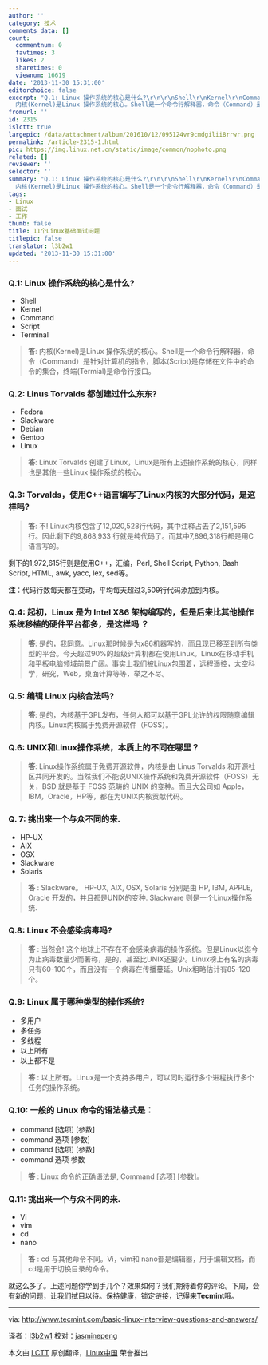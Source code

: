 ```yaml
---
author: ''
category: 技术
comments_data: []
count:
  commentnum: 0
  favtimes: 3
  likes: 2
  sharetimes: 0
  viewnum: 16619
date: '2013-11-30 15:31:00'
editorchoice: false
excerpt: "Q.1: Linux 操作系统的核心是什么?\r\n\r\nShell\r\nKernel\r\nCommand\r\nScript\r\nTerminal\r\n\r\n\r\n答:
  内核(Kernel)是Linux 操作系统的核心。Shell是一个命令行解释器，命令（Command）是针对计算机的指令，脚本(Script)是存储在文件中  ..."
fromurl: ''
id: 2315
islctt: true
largepic: /data/attachment/album/201610/12/095124vr9cmdgilii8rrwr.png
permalink: /article-2315-1.html
pic: https://img.linux.net.cn/static/image/common/nophoto.png
related: []
reviewer: ''
selector: ''
summary: "Q.1: Linux 操作系统的核心是什么?\r\n\r\nShell\r\nKernel\r\nCommand\r\nScript\r\nTerminal\r\n\r\n\r\n答:
  内核(Kernel)是Linux 操作系统的核心。Shell是一个命令行解释器，命令（Command）是针对计算机的指令，脚本(Script)是存储在文件中  ..."
tags:
- Linux
- 面试
- 工作
thumb: false
title: 11个Linux基础面试问题
titlepic: false
translator: l3b2w1
updated: '2013-11-30 15:31:00'
---
```


### Q.1: Linux 操作系统的核心是什么?


* Shell
* Kernel
* Command
* Script
* Terminal



> 
> **答**: 内核(Kernel)是Linux 操作系统的核心。Shell是一个命令行解释器，命令（Command）是针对计算机的指令，脚本(Script)是存储在文件中的命令的集合，终端(Termial)是命令行接口。
> 
> 
> 


### Q.2: Linus Torvalds 都创建过什么东东?


* Fedora
* Slackware
* Debian
* Gentoo
* Linux



> 
> **答**: Linux Torvalds 创建了Linux，Linux是所有上述操作系统的核心，同样也是其他一些Linux 操作系统的核心。
> 
> 
> 


### Q.3: Torvalds，使用C++语言编写了Linux内核的大部分代码，是这样吗?



> 
> **答**: 不! Linux内核包含了12,020,528行代码，其中注释占去了2,151,595 行。因此剩下的9,868,933 行就是纯代码了。而其中7,896,318行都是用C语言写的。
> 
> 
> 


剩下的1,972,615行则是使用C++，汇编，Perl, Shell Script, Python, Bash Script, HTML, awk, yacc, lex, sed等。


**注**：代码行数每天都在变动，平均每天超过3,509行代码添加到内核。


### Q.4: 起初，Linux 是为 Intel X86 架构编写的，但是后来比其他操作系统移植的硬件平台都多，是这样吗 ？



> 
> **答**: 是的，我同意。Linux那时候是为x86机器写的，而且现已移至到所有类型的平台。今天超过90%的超级计算机都在使用Linux。Linux在移动手机和平板电脑领域前景广阔。事实上我们被Linux包围着，远程遥控，太空科学，研究，Web，桌面计算等等，举之不尽。
> 
> 
> 


### Q.5: 编辑 Linux 内核合法吗?



> 
> **答**: 是的，内核基于GPL发布，任何人都可以基于GPL允许的权限随意编辑内核。Linux内核属于免费开源软件（FOSS）。
> 
> 
> 


### Q.6: UNIX和Linux操作系统，本质上的不同在哪里？



> 
> **答**: Linux操作系统属于免费开源软件，内核是由 Linus Torvalds 和开源社区共同开发的。当然我们不能说UNIX操作系统和免费开源软件（FOSS）无关，BSD 就是基于 FOSS 范畴的 UNIX 的变种。而且大公司如 Apple，IBM，Oracle，HP等，都在为UNIX内核贡献代码。
> 
> 
> 


### Q. 7: 挑出来一个与众不同的来.


* HP-UX
* AIX
* OSX
* Slackware
* Solaris



> 
> **答** : Slackware。 HP-UX, AIX, OSX, Solaris 分别是由 HP, IBM, APPLE, Oracle 开发的，并且都是UNIX的变种. Slackware 则是一个Linux操作系统.
> 
> 
> 


### Q.8: Linux 不会感染病毒吗?



> 
> **答** : 当然会! 这个地球上不存在不会感染病毒的操作系统。但是Linux以迄今为止病毒数量少而著称，是的，甚至比UNIX还要少。Linux榜上有名的病毒只有60-100个，而且没有一个病毒在传播蔓延。Unix粗略估计有85-120个。
> 
> 
> 


### Q.9: Linux 属于哪种类型的操作系统?


* 多用户
* 多任务
* 多线程
* 以上所有
* 以上都不是



> 
> **答** : 以上所有。Linux是一个支持多用户，可以同时运行多个进程执行多个任务的操作系统。
> 
> 
> 


### Q.10: 一般的 Linux 命令的语法格式是：


* command [选项] [参数]
* command 选项 [参数]
* command [选项] [参数]
* command 选项 参数



> 
> **答** : Linux 命令的正确语法是, Command [选项] [参数]。
> 
> 
> 


### Q.11: 挑出来一个与众不同的来.


* Vi
* vim
* cd
* nano



> 
> **答** : cd 与其他命令不同。Vi，vim和 nano都是编辑器，用于编辑文档，而cd是用于切换目录的命令。
> 
> 
> 


就这么多了。上述问题你学到手几个？效果如何？我们期待着你的评论。下周，会有新的问题，让我们拭目以待。保持健康，锁定链接，记得来**Tecmint**哦。




---


via: <http://www.tecmint.com/basic-linux-interview-questions-and-answers/>


译者：[l3b2w1](https://github.com/l3b2w1) 校对：[jasminepeng](https://github.com/jasminepeng)


本文由 [LCTT](https://github.com/LCTT/TranslateProject) 原创翻译，[Linux中国](http://linux.cn/) 荣誉推出